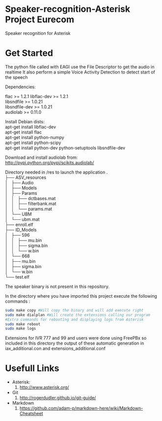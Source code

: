 # Speaker-recognition-Asterisk Project Eurecom
 Speaker recognition for Asterisk 
 
# Get Started

The python file called with EAGI use the File Descriptor to get the audio in realtime
It also perform a simple Voice Activity Detection to detect start of the speech

Dependencies:

flac >= 1.2.1 
libflac-dev >= 1.2.1  
libsndfile >= 1.0.21  
libsndfile-dev >= 1.0.21  
audiolab >= 0.11.0  

Install Debian dists:  
apt-get install libflac-dev  
apt-get install flac  
apt-get install python-numpy  
apt-get install python-scipy  
apt-get install python-dev python-setuptools libsndfile-dev  


Download and install audiolab from:  
http://pypi.python.org/pypi/scikits.audiolab/  

Directory needed in /res to launch the application 
.  
├── ASV_resources  
│   ├── Audio  
│   ├── Models  
│   ├── Params  
│   │   ├── dctbases.mat  
│   │   ├── filterbank.mat  
│   │   └── params.mat  
│   └── UBM  
│       └── ubm.mat  
├── enroll.elf  
├── ID_Models  
│   ├── 596  
│   │   ├── mu.bin  
│   │   ├── sigma.bin  
│   │   └── w.bin  
│   └── 668  
│       ├── mu.bin  
│       ├── sigma.bin  
│       └── w.bin  
└── test.elf  

The speaker binary is not present in this repository.

In the directory where you have imported this project execute the following commands :

```bash
sudo make copy #Will copy the binary and will add execute right
sudo make dialplan #Will create the extensions calling our program
#Extra commands for rebooting and displaying logs from Asterisk
sudo make reboot
sudo make logs
```
Extensions for IVR 777 and 99 and users were done using FreePBx so included in this directory the output of these automatic generation in iax_additional.con and extensions_additional.conf  
# Usefull Links

* Asterisk: 
  1. http://www.asterisk.org/
* Git
  1. http://rogerdudler.github.io/git-guide/
* Markdown
  1. https://github.com/adam-p/markdown-here/wiki/Markdown-Cheatsheet


